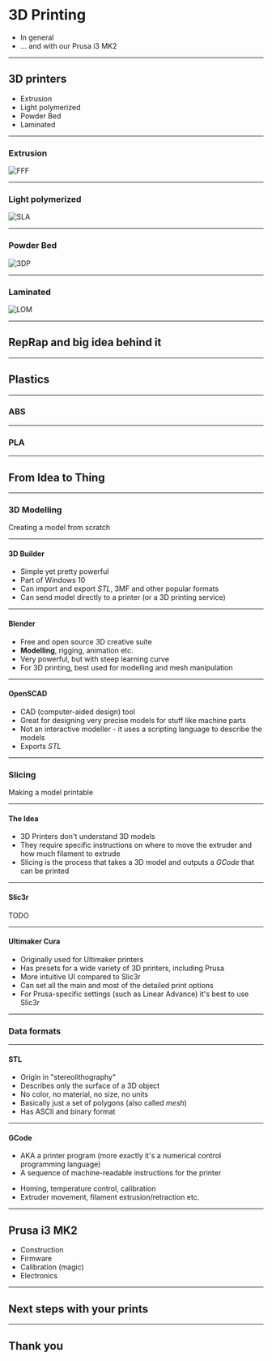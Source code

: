 # 3D Printing

* In general 
* ... and with our Prusa i3 MK2

---

## 3D printers 

* Extrusion
* Light polymerized
* Powder Bed
* Laminated

----

### Extrusion

![FFF](fff.png) <!-- .element height="60%" width="60%" -->

----

### Light polymerized

![SLA](sla.png) <!-- .element height="40%" width="40%" -->

----

### Powder Bed

![3DP](3dp.png) <!-- .element height="70%" width="70%" -->

----

### Laminated

![LOM](lom.png) <!-- .element height="60%" width="60%" -->

---

## RepRap and big idea behind it

---

## Plastics

----

### ABS

----

### PLA

---

## From Idea to Thing

---

### 3D Modelling
Creating a model from scratch

----

#### 3D Builder
* Simple yet pretty powerful
* Part of Windows 10
* Can import and export _STL_, 3MF and other popular formats
* Can send model directly to a printer (or a 3D printing service)

----

#### Blender
* Free and open source 3D creative suite
* __Modelling__, rigging, animation etc.
* Very powerful, but with steep learning curve
* For 3D printing, best used for modelling and mesh manipulation

----

#### OpenSCAD
* CAD (computer-aided design) tool
* Great for designing very precise models for stuff like machine parts
* Not an interactive modeller - it uses a scripting language to describe the models
* Exports _STL_

---

### Slicing
Making a model printable

----

#### The Idea
* 3D Printers don't understand 3D models
* They require specific instructions on where to move the extruder and how much filament to extrude
* Slicing is the process that takes a 3D model and outputs a _GCode_ that can be printed

----

#### Slic3r
TODO

----

#### Ultimaker Cura
* Originally used for Ultimaker printers
* Has presets for a wide variety of 3D printers, including Prusa
* More intuitive UI compared to Slic3r
* Can set all the main and most of the detailed print options
* For Prusa-specific settings (such as Linear Advance) it's best to use Slic3r

---

### Data formats

----

#### STL
* Origin in "stereolithography"
* Describes only the surface of a 3D object
* No color, no material, no size, no units
* Basically just a set of polygons (also called _mesh_)
* Has ASCII and binary format
----

#### GCode
* AKA a printer program (more exactly it's a numerical control programming language)
* A sequence of machine-readable instructions for the printer
 - Homing, temperature control, calibration
 - Extruder movement, filament extrusion/retraction etc.

---

## Prusa i3 MK2

* Construction
* Firmware 
* Calibration (magic)
* Electronics

---

## Next steps with your prints

---

## Thank you
